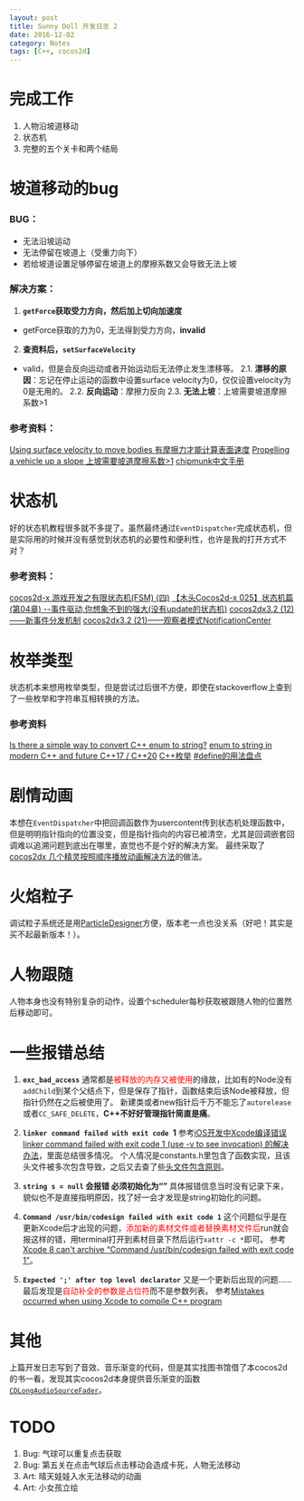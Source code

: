 ```yaml
---
layout: post
title: Sunny Doll 开发日志 2
date: 2016-12-02
category: Notes
tags: [C++, cocos2d]
---
```


# 完成工作

1. 人物沿坡道移动
2. 状态机
3. 完整的五个关卡和两个结局

# 坡道移动的bug

### BUG：
- 无法沿坡运动
- 无法停留在坡道上（受重力向下）
- 若给坡道设置足够停留在坡道上的摩擦系数又会导致无法上坡

### 解决方案：
1. **`getForce`获取受力方向，然后加上切向加速度**
- getForce获取的力为0，无法得到受力方向，**invalid**

2. **查资料后，`setSurfaceVelocity`**
- valid，但是会反向运动或者开始运动后无法停止发生漂移等。
2.1. **漂移的原因**：忘记在停止运动的函数中设置surface velocity为0，仅仅设置velocity为0是无用的。
2.2. **反向运动**：摩擦力反向
2.3. **无法上坡**：上坡需要坡道摩擦系数>1

### 参考资料：

[Using surface velocity to move bodies 有摩擦力才能计算表面速度](https://chipmunk-physics.net/forum/viewtopic.php?f=1&t=457)
[Propelling a vehicle up a slope 上坡需要坡道摩擦系数>1](http://forum.cocos2d-objc.org/t/chipmunk-propelling-a-vehicle-up-a-slope/9600/2)
[chipmunk中文手册](https://github.com/iTyran/ChipmunkDocsCN/blob/master/Chipmunk2D.md)

# 状态机

好的状态机教程很多就不多提了。虽然最终通过`EventDispatcher`完成状态机，但是实际用的时候并没有感觉到状态机的必要性和便利性，也许是我的打开方式不对？

### 参考资料：
[cocos2d-x 游戏开发之有限状态机(FSM) (四)](http://blog.csdn.net/ubuntu64fan/article/details/43020757)
[【木头Cocos2d-x 025】状态机篇(第04章) --事件驱动,你想象不到的强大(没有update的状态机)](http://m.blog.csdn.net/article/details?id=8349314)
[cocos2dx3.2 (12)——新事件分发机制](http://shahdza.blog.51cto.com/2410787/1560222)
[cocos2dx3.2 (21)——观察者模式NotificationCenter](http://shahdza.blog.51cto.com/2410787/1611575)

# 枚举类型
状态机本来想用枚举类型，但是尝试过后很不方便，即使在stackoverflow上查到了一些枚举和字符串互相转换的方法。

### 参考资料
[Is there a simple way to convert C++ enum to string?](http://stackoverflow.com/a/11586083/5987)
[enum to string in modern C++ and future C++17 / C++20](http://stackoverflow.com/questions/28828957/enum-to-string-in-modern-c-and-future-c17-c20)
[C++枚举](https://segmentfault.com/a/1190000002789928)
[#define的用法盘点](http://bbs.csdn.net/topics/300118504)

# 剧情动画
本想在`EventDispatcher`中把回调函数作为usercontent传到状态机处理函数中，但是明明指针指向的位置没变，但是指针指向的内容已被清空，尤其是回调嵌套回调难以追溯问题到底出在哪里，直觉也不是个好的解决方案。
最终采取了[cocos2dx 几个精灵按照顺序播放动画解决方法](http://m.blog.csdn.net/article/details?id=46741437)的做法。

# 火焰粒子

调试粒子系统还是用[ParticleDesigner](https://71squared.com/particledesigner)方便，版本老一点也没关系（好吧！其实是买不起最新版本！）。

# 人物跟随
人物本身也没有特别复杂的动作，设置个scheduler每秒获取被跟随人物的位置然后移动即可。

# 一些报错总结

1. **`exc_bad_access`**
通常都是<font color='red'>被释放的内存又被使用</font>的缘故，比如有的Node没有`addChild`到某个父结点下，但是保存了指针，函数结束后该Node被释放，但指针仍然在之后被使用了。
新建类或者new指针后千万不能忘了`autorelease`或者`CC_SAFE_DELETE`，**C++不好好管理指针简直是痛**。

2. **`linker command failed with exit code `1**
参考[iOS开发中Xcode编译错误 linker command failed with exit code 1 (use -v to see invocation) 的解决办法](http://blog.csdn.net/aaidong/article/details/45740017)，里面总结很多情况。
个人情况是constants.h里包含了函数实现，且该头文件被多次包含导致，之后又去查了些[头文件包含原则](http://www.cnblogs.com/clover-toeic/p/3728026.html)。

3. **`string s = null` 会报错 必须初始化为“”** 
具体报错信息当时没有记录下来，貌似也不是直接指明原因，找了好一会才发现是string初始化的问题。

4. **`Command /usr/bin/codesign failed with exit code 1`**
这个问题似乎是在更新Xcode后才出现的问题，<font color='red'>添加新的素材文件或者替换素材文件后</font>run就会报这样的错，用terminal打开到素材目录下然后运行`xattr -c *`即可。
参考[Xcode 8 can't archive “Command /usr/bin/codesign failed with exit code 1”](http://stackoverflow.com/questions/39449665/xcode-8-cant-archive-command-usr-bin-codesign-failed-with-exit-code-1)。

5. **`Expected ';' after top level declarator`**
又是一个更新后出现的问题……最后发现是<font color='red'>自动补全的参数是占位符</font>而不是参数列表。
参考[Mistakes occurred when using Xcode to compile C++ program](http://stackoverflow.com/questions/38940844/mistakes-occurred-when-using-xcode-to-compile-c-program)

# 其他
上篇开发日志写到了音效、音乐渐变的代码，但是其实找图书馆借了本cocos2d的书一看，发现其实cocos2d本身提供音乐渐变的函数[`CDLongAudioSourceFader`](http://www.cocos2d-x.org/reference/native-cpp/V3.0rc1/d0/dd2/interface_c_d_long_audio_source_fader.html)。

# TODO
1. Bug: 气球可以重复点击获取
2. Bug: 第五关在点击气球后点击移动会造成卡死，人物无法移动
3. Art: 晴天娃娃入水无法移动的动画
4. Art: 小女孩立绘
